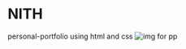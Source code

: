 # NITH
personal-portfolio using html and css
![img for pp](https://github.com/nithinreddypemmaka/NITH/assets/145140701/57f482fb-8a93-4182-9fbf-e72534a60b7f)
